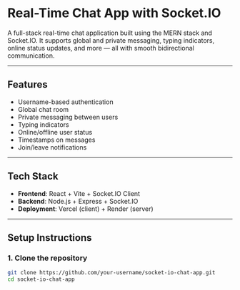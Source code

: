 # Real-Time Chat App with Socket.IO

A full-stack real-time chat application built using the MERN stack and Socket.IO. It supports global and private messaging, typing indicators, online status updates, and more — all with smooth bidirectional communication.

---

## Features

-  Username-based authentication
-  Global chat room
-  Private messaging between users
-  Typing indicators
-  Online/offline user status
-  Timestamps on messages
-  Join/leave notifications

---

##  Tech Stack

- **Frontend**: React + Vite + Socket.IO Client
- **Backend**: Node.js + Express + Socket.IO
- **Deployment**: Vercel (client) + Render (server)

---

##  Setup Instructions

### 1. Clone the repository

```bash
git clone https://github.com/your-username/socket-io-chat-app.git
cd socket-io-chat-app
